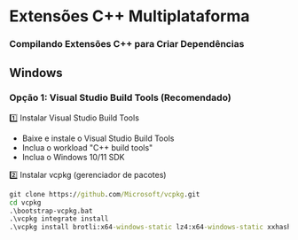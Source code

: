 # Extensões C++ Multiplataforma
### Compilando Extensões C++ para Criar Dependências

## Windows

### Opção 1: Visual Studio Build Tools (Recomendado)

1️⃣ Instalar Visual Studio Build Tools
- Baixe e instale o Visual Studio Build Tools
- Inclua o workload "C++ build tools"
- Inclua o Windows 10/11 SDK

2️⃣ Instalar vcpkg (gerenciador de pacotes)
```cmd
git clone https://github.com/Microsoft/vcpkg.git
cd vcpkg
.\bootstrap-vcpkg.bat
.\vcpkg integrate install
.\vcpkg install brotli:x64-windows-static lz4:x64-windows-static xxhash:x64-windows-static bxzstr:x64-windows-static openssl:x64-windows-static zlib:x64-windows-static bzip2:x64-windows-static zstd:x64-windows-static liblzma:x64-windows-static
```
